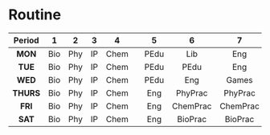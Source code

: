 # Routine


| Period | 1   |  2  | 3  | 4    |   | 5    | 6   | 7     |
| :----: | :-----: | :---: | :----: | :------: | :---: | :------: | :-----: | :-------: |
| **MON**    | Bio | Phy | IP | Chem |   | PEdu | Lib | Eng   |
| **TUE**    | Bio | Phy | IP | Chem |   | PEdu | PEdu | Eng  | 
| **WED**    | Bio | Phy | IP | Chem |   | PEdu | Eng | Games |
| **THURS**  | Bio | Phy | IP | Chem |   | Eng  | PhyPrac | PhyPrac |
| **FRI**    | Bio | Phy | IP | Chem |   | Eng  | ChemPrac |ChemPrac       |
| **SAT**    | Bio | Phy | IP | Chem |   | Eng  |BioPrac|BioPrac       |
